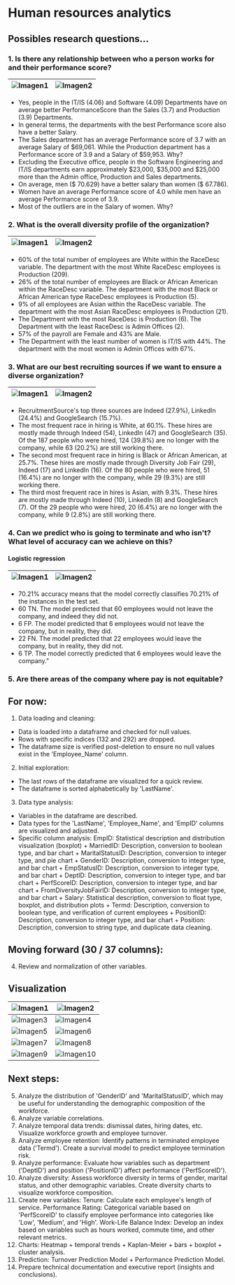 # Human resources analytics

## Possibles research questions...

### 1. Is there any relationship between who a person works for and their performance score?

|![Imagen1](https://github.com/sdforero/Human-resources-analytics/blob/main/Variable_Salary_vs_PerformanceScore_by_Department.png)|![Imagen2](https://github.com/sdforero/Human-resources-analytics/blob/main/Variable_Salary_vs_PerformanceScore_by_Sex.png)
|----|----|

- Yes, people in the IT/IS (4.06) and Software (4.09) Departments have on average better PerformanceScore than the Sales (3.7) and Production (3.9) Departments.
- In general terms, the departments with the best Performance score also have a better Salary.
- The Sales department has an average Performance score of 3.7 with an average Salary of $69,061. While the Production department has a Performance score of 3.9 and a Salary of $59,953. Why?
- Excluding the Executive office, people in the Software Engineering and IT/IS departments earn approximately $23,000, $35,000 and $25,000 more than the Admin office, Production and Sales departments.
- On average, men ($ 70.629) have a better salary than women ($ 67.786).
- Women have an average Performance score of 4.0 while men have an average Performance score of 3.9.
- Most of the outliers are in the Salary of women. Why?

### 2. What is the overall diversity profile of the organization?

|![Imagen1](https://github.com/sdforero/Human-resources-analytics/blob/main/Variable_Department_vs_RaceDesc.png)|![Imagen2](https://github.com/sdforero/Human-resources-analytics/blob/main/Variable_Sex_vs_Department.png)
|----|----|

- 60% of the total number of employees are White within the RaceDesc variable. The department with the most White RaceDesc employees is Production (209).
- 26% of the total number of employees are Black or African American within the RaceDesc variable. The department with the most Black or African American type RaceDesc employees is Production (5).
- 9% of all employees are Asian within the RaceDesc variable. The department with the most Asian RaceDesc employees is Production (21).
- The Department with the most RaceDesc is Production (6). The Department with the least RaceDesc is Admin Offices (2).
- 57% of the payroll are Female and 43% are Male.
- The Department with the least number of women is IT/IS with 44%. The department with the most women is Admin Offices with 67%.

### 3. What are our best recruiting sources if we want to ensure a diverse organization?

|![Imagen1](https://github.com/sdforero/Human-resources-analytics/blob/main/Variable_racedesc_recruitmentsource_terminated_heatmap.png)|![Imagen2](https://github.com/sdforero/Human-resources-analytics/blob/main/Variable_Positions_RecruitmentSource_bar.png)
|----|----|

- RecruitmentSource's top three sources are Indeed (27.9%), LinkedIn (24.4%) and GoogleSearch (15.7%).
- The most frequent race in hiring is White, at 60.1%. These hires are mostly made through Indeed (54), LinkedIn (47) and GoogleSearch (35). Of the 187 people who were hired, 124 (39.8%) are no longer with the company, while 63 (20.2%) are still working there.
- The second most frequent race in hiring is Black or African American, at 25.7%. These hires are mostly made through Diversity Job Fair (29), Indeed (17) and LinkedIn (16). Of the 80 people who were hired, 51 (16.4%) are no longer with the company, while 29 (9.3%) are still working there.
- The third most frequent race in hires is Asian, with 9.3%. These hires are mostly made through Indeed (10), LinkedIn (8) and GoogleSearch (7). Of the 29 people who were hired, 20 (6.4%) are no longer with the company, while 9 (2.8%) are still working there.

### 4. Can we predict who is going to terminate and who isn't? What level of accuracy can we achieve on this?

#### Logistic regression

|![Imagen1](https://github.com/sdforero/Human-resources-analytics/blob/main/Logistic_regression_model_evaluation.png)|![Imagen2](https://github.com/sdforero/Human-resources-analytics/blob/main/Logistic_regression_Features_evaluation.png)
|----|----|

- 70.21% accuracy means that the model correctly classifies 70.21% of the instances in the test set.
- 60 TN. The model predicted that 60 employees would not leave the company, and indeed they did not.
- 6 FP. The model predicted that 6 employees would not leave the company, but in reality, they did.
- 22 FN. The model predicted that 22 employees would leave the company, but in reality, they did not.
- 6 TP. The model correctly predicted that 6 employees would leave the company."

### 5. Are there areas of the company where pay is not equitable?

## For now:

1. Data loading and cleaning:
- Data is loaded into a dataframe and checked for null values.
- Rows with specific indices (132 and 292) are dropped.
- The dataframe size is verified post-deletion to ensure no null values exist in the 'Employee_Name' column.

2. Initial exploration:
- The last rows of the dataframe are visualized for a quick review.
- The dataframe is sorted alphabetically by 'LastName'.

3. Data type analysis:
- Variables in the dataframe are described.
- Data types for the 'LastName', 'Employee_Name', and 'EmpID' columns are visualized and adjusted.
- Specific column analysis: EmpID: Statistical description and distribution visualization (boxplot) + MarriedID: Description, conversion to boolean type, and bar chart + MaritalStatusID: Description, conversion to integer type, and pie chart + GenderID: Description, conversion to integer type, and bar chart + EmpStatusID: Description, conversion to integer type, and bar chart + DeptID: Description, conversion to integer type, and bar chart + PerfScoreID: Description, conversion to integer type, and bar chart + FromDiversityJobFairID: Description, conversion to integer type, and bar chart + Salary: Statistical description, conversion to float type, boxplot, and distribution plots + Termd: Description, conversion to boolean type, and verification of current employees + PositionID: Description, conversion to integer type, and bar chart + Position: Description, conversion to string type, and duplicate data cleaning.

## Moving forward (30 / 37 columns):
4. Review and normalization of other variables.

## Visualization 

|![Imagen1](https://github.com/sdforero/Human-resources-analytics/blob/main/Variable_Department_Terminated0_bar.png)|![Imagen2](https://github.com/sdforero/Human-resources-analytics/blob/main/Variable_TermReason_wordcloud.png)
|----|----|
|![Imagen3](https://github.com/sdforero/Human-resources-analytics/blob/main/Variable_dateofhire_line.png)|![Imagen4](https://github.com/sdforero/Human-resources-analytics/blob/main/Variable_dateofhire_month_bar.png)
|![Imagen5](https://github.com/sdforero/Human-resources-analytics/blob/main/Variable_dob_distribution_boxplot.png)|![Imagen6](https://github.com/sdforero/Human-resources-analytics/blob/main/Variable_recruitmentsource_actives_nonactives.png)
|![Imagen7](https://github.com/sdforero/Human-resources-analytics/blob/main/Variable_salary_distribution_boxplot.png)|![Imagen8](https://github.com/sdforero/Human-resources-analytics/blob/main/Variable_duration_department_bar.png)
|![Imagen9](https://github.com/sdforero/Human-resources-analytics/blob/main/Variable_turnoverrate_monthly_line.png)|![Imagen10]()

## Next steps:

5. Analyze the distribution of 'GenderID' and 'MaritalStatusID', which may be useful for understanding the demographic composition of the workforce.
6. Analyze variable correlations.
7. Analyze temporal data trends: dismissal dates, hiring dates, etc. Visualize workforce growth and employee turnover.
8. Analyze employee retention: Identify patterns in terminated employee data ('Termd'). Create a survival model to predict employee termination risk.
9. Analyze performance: Evaluate how variables such as department ('DeptID') and position ('PositionID') affect performance ('PerfScoreID').
10. Analyze diversity: Assess workforce diversity in terms of gender, marital status, and other demographic variables. Create diversity charts to visualize workforce composition.
11. Create new variables: Tenure: Calculate each employee's length of service. Performance Rating: Categorical variable based on 'PerfScoreID' to classify employee performance into categories like 'Low', 'Medium', and 'High'. Work-Life Balance Index: Develop an index based on variables such as hours worked, commute time, and other relevant metrics.
12. Charts: Heatmap + temporal trends + Kaplan-Meier + bars + boxplot + cluster analysis.
13. Prediction: Turnover Prediction Model + Performance Prediction Model.
14. Prepare technical documentation and executive report (insights and conclusions).
